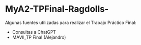 # MyA2-TPFinal-Ragdolls-

Algunas fuentes utilizadas para realizar el Trabajo Práctico Final:

- Consultas a ChatGPT
- MAVII_TP Final (Alejandro)
